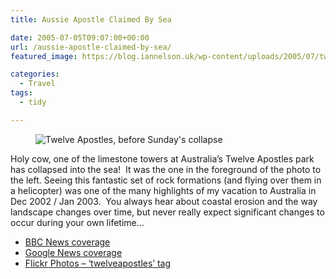 ```yaml
---
title: Aussie Apostle Claimed By Sea

date: 2005-07-05T09:07:00+00:00
url: /aussie-apostle-claimed-by-sea/
featured_image: https://blog.iannelson.uk/wp-content/uploads/2005/07/twelve-apostles_13454971_o-1.jpg

categories:
  - Travel
tags:
  - tidy

---
```

<figure class="kg-card kg-image-card"><img decoding="async" src="https://blog.iannelson.uk/wp-content/uploads/2023/08/twelve-apostles_13454971_o.jpg" class="kg-image" alt="Twelve Apostles, before Sunday's collapse" loading="lazy" /></figure> 

Holy cow, one of the limestone towers at Australia’s Twelve Apostles park has collapsed into the sea!  It was the one in the foreground of the photo to the left. Seeing this fantastic set of rock formations (and flying over them in a helicopter) was one of the many highlights of my vacation to Australia in Dec 2002 / Jan 2003.  You always hear about coastal erosion and the way landscape changes over time, but never really expect significant changes to occur during your own lifetime&#8230;

  * [BBC News coverage][1]
  * [Google News coverage][2]
  * [Flickr Photos &#8211; &#8216;twelveapostles’ tag][3]

 [1]: http://news.bbc.co.uk/1/hi/world/asia-pacific/4647857.stm
 [2]: http://news.google.co.uk/news?hl=en&ned=uk&q=twelve+apostles
 [3]: http://www.flickr.com/photos/tags/twelveapostles